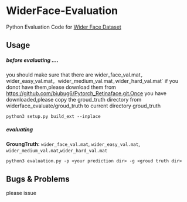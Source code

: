 # WiderFace-Evaluation
Python Evaluation Code for [Wider Face Dataset](http://mmlab.ie.cuhk.edu.hk/projects/WIDERFace/)


## Usage


##### before evaluating ....
you should make sure that there are wider_face_val.mat`, `wider_easy_val.mat`, `wider_medium_val.mat`,`wider_hard_val.mat`
if you donot have them,please download them from https://github.com/biubug6/Pytorch_Retinaface.git.Once you have downloaded,please copy the groud_truth directory from widerface_evaluate/groud_truth to current directory groud_truth 
````
python3 setup.py build_ext --inplace
````

##### evaluating

**GroungTruth:** `wider_face_val.mat`, `wider_easy_val.mat`, `wider_medium_val.mat`,`wider_hard_val.mat`

````
python3 evaluation.py -p <your prediction dir> -g <groud truth dir>
````

## Bugs & Problems
please issue

